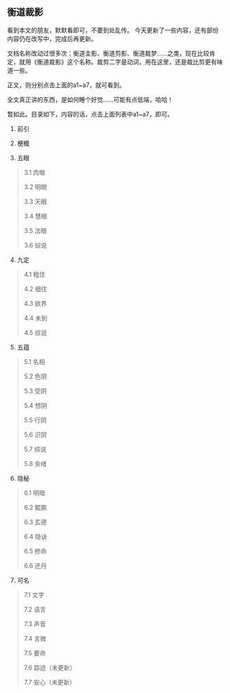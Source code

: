 ## 衡道裁影

看到本文的朋友，默默看即可，不要到处乱传。
今天更新了一些内容，还有部份内容仍在改写中，完成后再更新。

文档名称改动过很多次：衡道圭影、衡道剪影、衡道裁梦……之类，现在比较肯定，就用《衡道裁影》这个名称。裁剪二字是动词，用在这里，还是裁比剪更有味道一些。

正文，则分别点击上面的a1~a7，就可看到。

全文真正讲的东西，是如何睡个好觉……可能有点低端，哈哈！

暂如此。目录如下，内容的话，点击上面列表中a1~a7，即可。


1. 前引

2. 梗概

3. 五眼
> 
> 3.1 肉眼
> 
> 3.2 明眼
> 
> 3.3 天眼
> 
> 3.4 慧眼
> 
> 3.5 法眼
> 
> 3.6 综说

4. 九定
> 
> 4.1 粗住
> 
> 4.2 细住
> 
> 4.3 欲界
> 
> 4.4 未到
> 
> 4.5 综说

5. 五蕴
> 
> 5.1 名相
> 
> 5.2 色阴
> 
> 5.3 受阴
> 
> 5.4 想阴
> 
> 5.5 行阴
> 
> 5.6 识阴
> 
> 5.7 综说
>
> 5.8 余绪

6. 隐秘
> 
> 6.1 明暗
> 
> 6.2 鲲鹏
> 
> 6.3 玄德
> 
> 6.4 隐诀
> 
> 6.5 修命
>
> 6.6 还丹

7. 可名
>
> 7.1 文字
> 
> 7.2 语言
> 
> 7.3 声音
> 
> 7.4 言微
> 
> 7.5 要命
>
> 7.6 踪迹（未更新）
>
> 7.7 安心（未更新）
